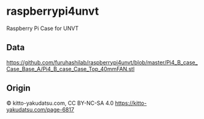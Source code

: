 # raspberrypi4unvt
Raspberry Pi Case for UNVT


## Data
https://github.com/furuhashilab/raspberrypi4unvt/blob/master/Pi4_B_case_Case_Base_A/Pi4_B_case_Case_Top_40mmFAN.stl


## Origin

© kitto-yakudatsu.com, CC BY-NC-SA 4.0
https://kitto-yakudatsu.com/page-6817

